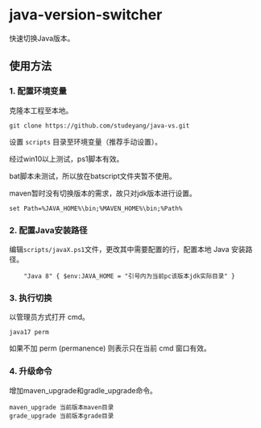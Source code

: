 # java-version-switcher
快速切换Java版本。

## 使用方法

### 1. 配置环境变量

克隆本工程至本地。

```shell
git clone https://github.com/studeyang/java-vs.git
```

设置 `scripts` 目录至环境变量（推荐手动设置）。

经过win10以上测试，ps1脚本有效。

bat脚本未测试，所以放在batscript文件夹暂不使用。

maven暂时没有切换版本的需求，故只对jdk版本进行设置。

```shell
set Path=%JAVA_HOME%\bin;%MAVEN_HOME%\bin;%Path%
```

### 2. 配置Java安装路径

编辑`scripts/javaX.ps1`文件，更改其中需要配置的行，配置本地 Java 安装路径。

```shell
	"Java 8" { $env:JAVA_HOME = "引号内为当前pc该版本jdk实际目录" }
```

### 3. 执行切换

以管理员方式打开 cmd。

```shell
java17 perm
```

如果不加 perm (permanence) 则表示只在当前 cmd 窗口有效。

### 4. 升级命令

增加maven_upgrade和gradle_upgrade命令。

```shell
maven_upgrade 当前版本maven目录
grade_upgrade 当前版本grade目录
```
